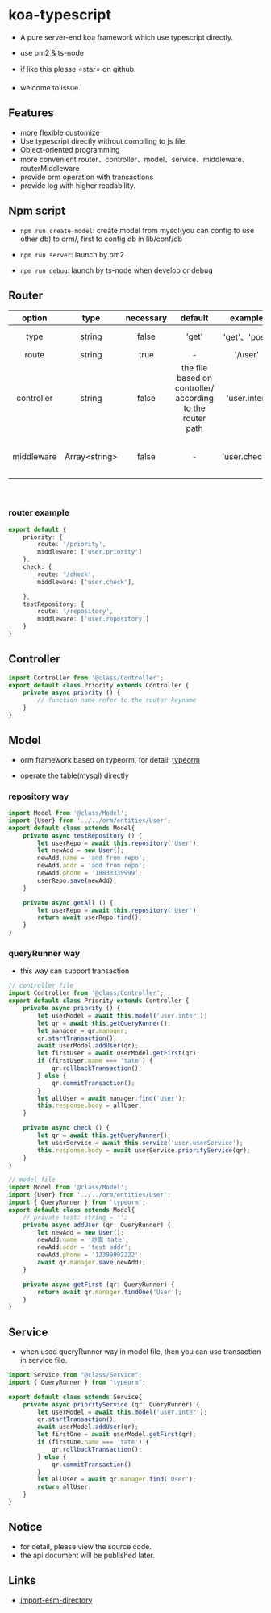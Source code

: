 # koa-typescript

* A pure server-end koa framework which use typescript directly.

* use pm2 & ts-node

* if like this please ⭐️star⭐ on github.

* welcome to issue.

## Features

* more flexible customize
* Use typescript directly without compiling to js file.
* Object-oriented programming
* more convenient router、controller、model、service、middleware、routerMiddleware
* provide orm operation with transactions
* provide log with higher readability.

## Npm script

* `npm run create-model`:  create model from mysql(you can config to use other db) to orm/, first to config db in lib/conf/db

* `npm run server`:  launch by pm2

* `npm run debug`:  launch by ts-node when develop or debug

## Router

| option | type | necessary | default | example | description |
|:---:|:---:|:---:|:---:|:---:|:---:|
| type | string | false |'get'|'get'、'post'| the method for http request |
| route | string | true | - | '/user'|the path for request |
| controller | string | false |the file based on controller/ according to the router path | 'user.inter' |specify the controller file|
| middleware | Array\<string> | false | - | 'user.check''|specify the routerMiddleware file based on routerMiddleware/specific/ |

&nbsp;

### router example

```ts
export default {
    priority: {
        route: '/priority',
        middleware: ['user.priority']
    },
    check: {
        route: '/check',
        middleware: ['user.check'],

    },
    testRepository: {
        route: '/repository',
        middleware: ['user.repository']
    }
}
```

## Controller

```ts
import Controller from '@class/Controller';
export default class Priority extends Controller {
    private async priority () {
        // function name refer to the router keyname
    }
}
```

## Model

* orm framework based on typeorm, for detail: [typeorm](https://github.com/typeorm/typeorm)

* operate the table(mysql) directly

### repository way

```ts
import Model from '@class/Model';
import {User} from '../../orm/entities/User';
export default class extends Model{
    private async testRepository () {
        let userRepo = await this.repository('User');
        let newAdd = new User();
        newAdd.name = 'add from repo';
        newAdd.addr = 'add from repo';
        newAdd.phone = '18833339999';
        userRepo.save(newAdd);
    }

    private async getAll () {
        let userRepo = await this.repository('User');
        return await userRepo.find();
    }
}
```

### queryRunner way

* this way can support transaction

```ts
// controller file
import Controller from '@class/Controller';
export default class Priority extends Controller {
    private async priority () {
        let userModel = await this.model('user.inter');
        let qr = await this.getQueryRunner();
        let manager = qr.manager;
        qr.startTransaction();
        await userModel.addUser(qr);
        let firstUser = await userModel.getFirst(qr);
        if (firstUser.name === 'tate') {
            qr.rollbackTransaction();
        } else {
            qr.commitTransaction();
        }
        let allUser = await manager.find('User');
        this.response.body = allUser;
    }

    private async check () {
        let qr = await this.getQueryRunner();
        let userService = await this.service('user.userService');
        this.response.body = await userService.priorityService(qr);
    }
}
```

```ts
// model file
import Model from '@class/Model';
import {User} from '../../orm/entities/User';
import { QueryRunner } from 'typeorm';
export default class extends Model{
    // private test: string = '';
    private async addUser (qr: QueryRunner) {
        let newAdd = new User();
        newAdd.name = '炒面 tate';
        newAdd.addr = 'test addr';
        newAdd.phone = '12399992222';
        await qr.manager.save(newAdd);
    }

    private async getFirst (qr: QueryRunner) {
        return await qr.manager.findOne('User');
    }
}
```

## Service

* when used queryRunner way in model file, then you can use transaction in service file.

```ts
import Service from "@class/Service";
import { QueryRunner } from "typeorm";

export default class extends Service{
    private async priorityService (qr: QueryRunner) {
        let userModel = await this.model('user.inter');
        qr.startTransaction();
        await userModel.addUser(qr);
        let firstOne = await userModel.getFirst(qr);
        if (firstOne.name === 'tate') {
            qr.rollbackTransaction();
        } else {
            qr.commitTransaction()
        }
        let allUser = await qr.manager.find('User');
        return allUser;
    }
}
```

## Notice

* for detail, please view the source code.
* the api document will be published later.

## Links

* [import-esm-directory](https://github.com/pomelott/import-esm-directory)